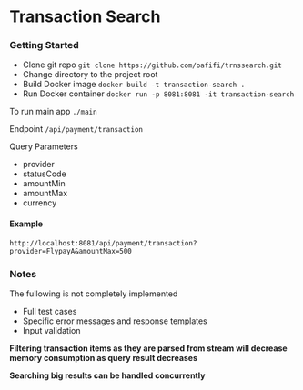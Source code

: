 # Transaction Search

### Getting Started

- Clone git repo `git clone https://github.com/oafifi/trnssearch.git`
- Change directory to the project root
- Build Docker image `docker build -t transaction-search .`
- Run Docker container `docker run -p 8081:8081 -it transaction-search`

To run main app `./main`

Endpoint `/api/payment/transaction`

Query Parameters
- provider
- statusCode
- amountMin
- amountMax
- currency

#### Example
`http://localhost:8081/api/payment/transaction?provider=FlypayA&amountMax=500`

### Notes

The fullowing is not completely implemented
- Full test cases
- Specific error messages and response templates
- Input validation

**Filtering transaction items as they are parsed from stream will decrease memory consumption as query result decreases**

**Searching big results can be handled concurrently**
